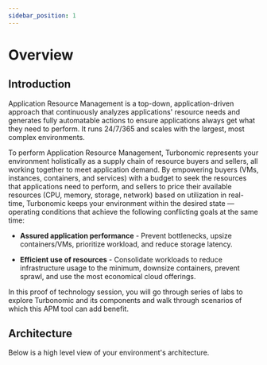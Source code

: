 ```yaml
---
sidebar_position: 1
---
```


# Overview
## Introduction
Application Resource Management is a top-down, application-driven approach that continuously analyzes applications' resource needs and generates fully automatable actions to ensure applications always get what they need to perform. It runs 24/7/365 and scales with the largest, most complex environments.

To perform Application Resource Management, Turbonomic represents your environment holistically as a supply chain of resource buyers and sellers, all working together to meet application demand. By empowering buyers (VMs, instances, containers, and services) with a budget to seek the resources that applications need to perform, and sellers to price their available resources (CPU, memory, storage, network) based on utilization in real-time, Turbonomic keeps your environment within the desired state — operating conditions that achieve the following conflicting goals at the same time:

- **Assured application performance** - Prevent bottlenecks, upsize containers/VMs, prioritize workload, and reduce storage latency.

 - **Efficient use of resources** - Consolidate workloads to reduce infrastructure usage to the minimum, downsize containers, prevent sprawl, and use the most economical cloud offerings.

In this proof of technology session, you will go through series of labs to explore Turbonomic and its components and walk through scenarios of which this APM tool can add benefit.

## Architecture
Below is a high level view of your environment's architecture.



